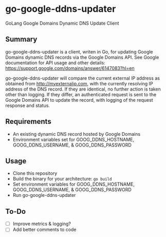 # go-google-ddns-updater
GoLang Google Domains Dynamic DNS Update Client

## Summary

go-google-ddns-updater is a client, writen in Go, for updating Google Domains dynamic DNS records via the Google Domains API. See Google documentation for API usage and other details: <a href="https://support.google.com/domains/answer/6147083?hl=en">https://support.google.com/domains/answer/6147083?hl=en</a>

go-google-ddns-updater will compare the current external IP address as obtained from http://myexternalip.com, with the currently resolving IP address of the DNS record. If they are identical, no further action is taken other than logging. If they differ, an authenticated request is sent to the Google Domains API to update the record, with logging of the request response and status.

## Requirements

- An existing dynamic DNS record hosted by Google Domains
- Environment variables set for GOOG_DDNS_HOSTNAME, GOOG_DDNS_USERNAME, & GOOG_DDNS_PASSWORD

## Usage

- Clone this repository
- Build the binary for your architecture:  <code>go build</code>
- Set environment variables for GOOG_DDNS_HOSTNAME, GOOG_DDNS_USERNAME, & GOOG_DDNS_PASSWORD
- Run go-google-ddns-updater


## To-Do

 - [ ] Improve metrics & logging?
 - [ ] Add better comments to code
